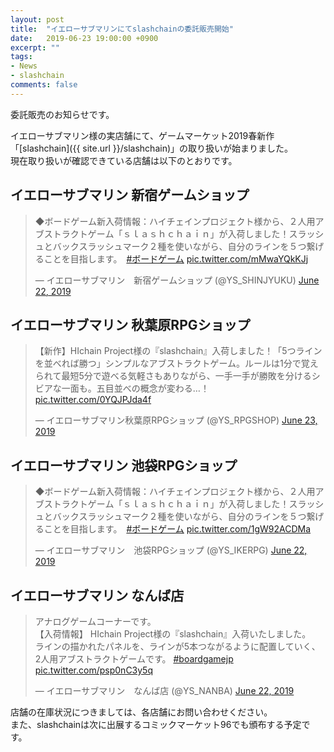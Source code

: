 ```yaml
---
layout: post
title:  "イエローサブマリンにてslashchainの委託販売開始"
date:   2019-06-23 19:00:00 +0900
excerpt: ""
tags:
- News
- slashchain
comments: false
---
```


委託販売のお知らせです。

イエローサブマリン様の実店舗にて、ゲームマーケット2019春新作「[slashchain]({{ site.url }}/slashchain)」の取り扱いが始まりました。  
現在取り扱いが確認できている店舗は以下のとおりです。

## イエローサブマリン 新宿ゲームショップ

<blockquote class="twitter-tweet" data-partner="tweetdeck"><p lang="ja" dir="ltr">◆ボードゲーム新入荷情報：ハイチェインプロジェクト様から、２人用アブストラクトゲーム「ｓｌａｓｈｃｈａｉｎ」が入荷しました！スラッシュとバックスラッシュマーク２種を使いながら、自分のラインを５つ繋げることを目指します。　<a href="https://twitter.com/hashtag/%E3%83%9C%E3%83%BC%E3%83%89%E3%82%B2%E3%83%BC%E3%83%A0?src=hash&amp;ref_src=twsrc%5Etfw">#ボードゲーム</a> <a href="https://t.co/mMwaYQkKJj">pic.twitter.com/mMwaYQkKJj</a></p>&mdash; イエローサブマリン　新宿ゲームショップ (@YS_SHINJYUKU) <a href="https://twitter.com/YS_SHINJYUKU/status/1142344239675666437?ref_src=twsrc%5Etfw">June 22, 2019</a></blockquote>
<script async src="https://platform.twitter.com/widgets.js" charset="utf-8"></script>

## イエローサブマリン 秋葉原RPGショップ

<blockquote class="twitter-tweet" data-partner="tweetdeck"><p lang="ja" dir="ltr">【新作】HIchain Project様の『slashchain』入荷しました！「5つラインを並べれば勝つ」シンプルなアブストラクトゲーム。ルールは1分で覚えられて最短5分で遊べる気軽さもありながら、一手一手が勝敗を分けるシビアな一面も。五目並べの概念が変わる…！ <a href="https://t.co/0YQJPJda4f">pic.twitter.com/0YQJPJda4f</a></p>&mdash; イエローサブマリン秋葉原RPGショップ (@YS_RPGSHOP) <a href="https://twitter.com/YS_RPGSHOP/status/1142626318443376641?ref_src=twsrc%5Etfw">June 23, 2019</a></blockquote>
<script async src="https://platform.twitter.com/widgets.js" charset="utf-8"></script>

## イエローサブマリン 池袋RPGショップ

<blockquote class="twitter-tweet" data-partner="tweetdeck"><p lang="ja" dir="ltr">◆ボードゲーム新入荷情報：ハイチェインプロジェクト様から、２人用アブストラクトゲーム「ｓｌａｓｈｃｈａｉｎ」が入荷しました！スラッシュとバックスラッシュマーク２種を使いながら、自分のラインを５つ繋げることを目指します。　<a href="https://twitter.com/hashtag/%E3%83%9C%E3%83%BC%E3%83%89%E3%82%B2%E3%83%BC%E3%83%A0?src=hash&amp;ref_src=twsrc%5Etfw">#ボードゲーム</a> <a href="https://t.co/1gW92ACDMa">pic.twitter.com/1gW92ACDMa</a></p>&mdash; イエローサブマリン　池袋RPGショップ (@YS_IKERPG) <a href="https://twitter.com/YS_IKERPG/status/1142316472552738816?ref_src=twsrc%5Etfw">June 22, 2019</a></blockquote>
<script async src="https://platform.twitter.com/widgets.js" charset="utf-8"></script>

## イエローサブマリン なんば店

<blockquote class="twitter-tweet" data-partner="tweetdeck"><p lang="ja" dir="ltr">アナログゲームコーナーです。<br>【入荷情報】 HIchain Project様の『slashchain』入荷いたしました。<br>ラインの描かれたパネルを、ラインが5本つながるように配置していく、2人用アブストラクトゲームです。 <a href="https://twitter.com/hashtag/boardgamejp?src=hash&amp;ref_src=twsrc%5Etfw">#boardgamejp</a> <a href="https://t.co/psp0nC3y5q">pic.twitter.com/psp0nC3y5q</a></p>&mdash; イエローサブマリン　なんば店 (@YS_NANBA) <a href="https://twitter.com/YS_NANBA/status/1142336191540293633?ref_src=twsrc%5Etfw">June 22, 2019</a></blockquote>
<script async src="https://platform.twitter.com/widgets.js" charset="utf-8"></script>

店舗の在庫状況につきましては、各店舗にお問い合わせください。  
また、slashchainは次に出展するコミックマーケット96でも頒布する予定です。

